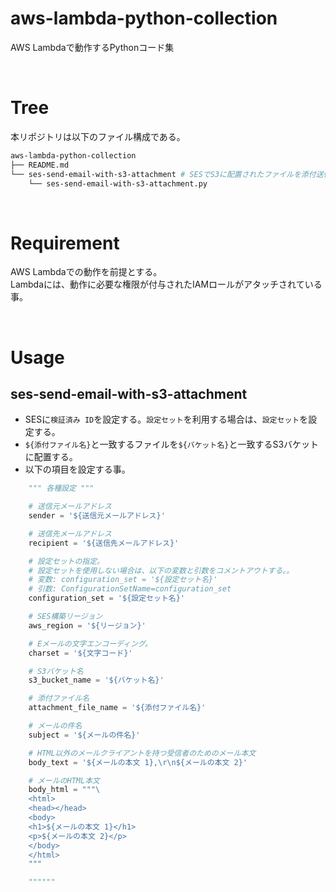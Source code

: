# aws-lambda-python-collection
AWS Lambdaで動作するPythonコード集

<br>

# Tree
本リポジトリは以下のファイル構成である。

```bash
aws-lambda-python-collection
├── README.md
└── ses-send-email-with-s3-attachment # SESでS3に配置されたファイルを添付送信する
    └── ses-send-email-with-s3-attachment.py
```

<br>

# Requirement
AWS Lambdaでの動作を前提とする。<br>
Lambdaには、動作に必要な権限が付与されたIAMロールがアタッチされている事。

<br>

# Usage
## ses-send-email-with-s3-attachment
- SESに`検証済み ID`を設定する。`設定セット`を利用する場合は、`設定セット`を設定する。
- `${添付ファイル名}`と一致するファイルを`${バケット名}`と一致するS3バケットに配置する。<br>
- 以下の項目を設定する事。

```python:ses-send-email-with-s3-attachment.py
    """ 各種設定 """

    # 送信元メールアドレス
    sender = '${送信元メールアドレス}'

    # 送信先メールアドレス
    recipient = '${送信先メールアドレス}'

    # 設定セットの指定。
    # 設定セットを使用しない場合は、以下の変数と引数をコメントアウトする。。
    # 変数: configuration_set = '${設定セット名}'
    # 引数: ConfigurationSetName=configuration_set
    configuration_set = '${設定セット名}'

    # SES構築リージョン
    aws_region = '${リージョン}'

    # Eメールの文字エンコーディング。
    charset = '${文字コード}'

    # S3バケット名
    s3_bucket_name = '${バケット名}'

    # 添付ファイル名
    attachment_file_name = '${添付ファイル名}'

    # メールの件名
    subject = '${メールの件名}'

    # HTML以外のメールクライアントを持つ受信者のためのメール本文
    body_text = '${メールの本文 1},\r\n${メールの本文 2}'

    # メールのHTML本文
    body_html = """\
    <html>
    <head></head>
    <body>
    <h1>${メールの本文 1}</h1>
    <p>${メールの本文 2}</p>
    </body>
    </html>
    """

    """"""
```

<br>